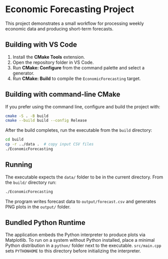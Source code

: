 # Economic Forecasting Project

This project demonstrates a small workflow for processing weekly economic data and producing short-term forecasts.

## Building with VS Code

1. Install the **CMake Tools** extension.
2. Open the repository folder in VS Code.
3. Run **CMake: Configure** from the command palette and select a generator.
4. Run **CMake: Build** to compile the `EconomicForecasting` target.

## Building with command-line CMake

If you prefer using the command line, configure and build the project with:

```bash
cmake -S . -B build
cmake --build build --config Release
```

After the build completes, run the executable from the `build` directory:

```bash
cd build
cp -r ../data .  # copy input CSV files
./EconomicForecasting
```

## Running

The executable expects the `data/` folder to be in the current directory.
From the `build/` directory run:

```bash
./EconomicForecasting
```

The program writes forecast data to `output/forecast.csv` and generates PNG plots in the `output/` folder.

## Bundled Python Runtime

The application embeds the Python interpreter to produce plots via
Matplotlib. To run on a system without Python installed, place a
minimal Python distribution in a `python/` folder next to the
executable. `src/main.cpp` sets `PYTHONHOME` to this directory before
initializing the interpreter.
